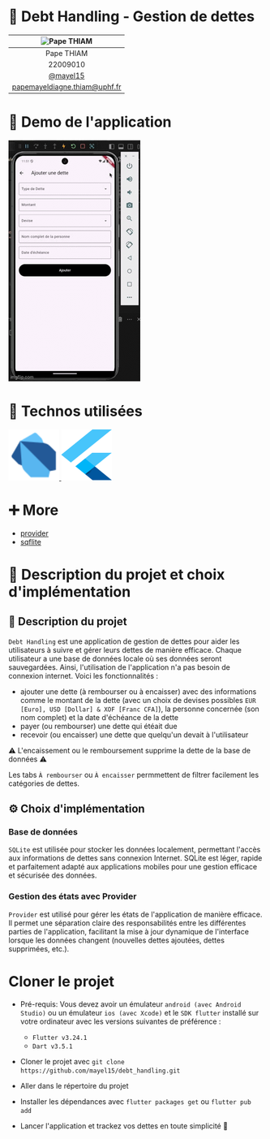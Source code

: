 # 🔎 Debt Handling - Gestion de dettes

| ![Pape THIAM](https://avatars.githubusercontent.com/u/97792012?v=4) |
| :-----------------------------------------------------------------: |
|                             Pape THIAM                              |
|                              22009010                               |
|               [@mayel15](https://github.com/mayel15)                |
|                    papemayeldiagne.thiam@uphf.fr                    |

# 📱 Demo de l'application

![alt text](readme-images/debt-handling-demo.gif)

# 🧰 Technos utilisées

<a href="https://dart.dev" target="_blank" rel="noreferrer"> <img src="./readme-images/dart.svg" alt="dart" width="100" height="100"/> </a> <a href="https://flutter.dev" target="_blank" rel="noreferrer"> <img src="./readme-images/flutter.svg" alt="flutter" width="100" height="100"/> </a>

# ➕ More

- [provider](https://pub.dev/packages/provider)
- [sqflite](https://pub.dev/packages/sqflite)

# 🧐 Description du projet et choix d'implémentation

## 📄 Description du projet

`Debt Handling` est une application de gestion de dettes pour aider les utilisateurs à suivre et gérer leurs dettes de manière efficace. Chaque utilisateur a une base de données locale où ses données seront sauvegardées. Ainsi, l'utilisation de l'application n'a pas besoin de connexion internet.
Voici les fonctionnalités :

- ajouter une dette (à rembourser ou à encaisser) avec des informations comme le montant de la dette (avec un choix de devises possibles `EUR [Euro], USD [Dollar] & XOF [Franc CFA]`), la personne concernée (son nom complet) et la date d'échéance de la dette
- payer (ou rembourser) une dette qui étéait due
- recevoir (ou encaisser) une dette que quelqu'un devait à l'utilisateur

⚠️ L'encaissement ou le remboursement supprime la dette de la base de données ⚠️

Les tabs `À rembourser` ou `À encaisser` permmettent de filtrer facilement les catégories de dettes.

## ⚙️ Choix d'implémentation

### Base de données

`SQLite` est utilisée pour stocker les données localement, permettant l'accès aux informations de dettes sans connexion Internet. SQLite est léger, rapide et parfaitement adapté aux applications mobiles pour une gestion efficace et sécurisée des données.

### Gestion des états avec Provider

`Provider` est utilisé pour gérer les états de l'application de manière efficace. Il permet une séparation claire des responsabilités entre les différentes parties de l'application, facilitant la mise à jour dynamique de l'interface lorsque les données changent (nouvelles dettes ajoutées, dettes supprimées, etc.).

# Cloner le projet

- Pré-requis: Vous devez avoir un émulateur `android (avec Android Studio)` ou un émulateur `ios (avec Xcode)` et le `SDK flutter` installé sur votre ordinateur avec les versions suivantes de préférence :

  - `Flutter v3.24.1`
  - `Dart v3.5.1`

- Cloner le projet avec `git clone https://github.com/mayel15/debt_handling.git`

- Aller dans le répertoire du projet

- Installer les dépendances avec `flutter packages get` ou `flutter pub add`

- Lancer l'application et trackez vos dettes en toute simplicité 🥳
